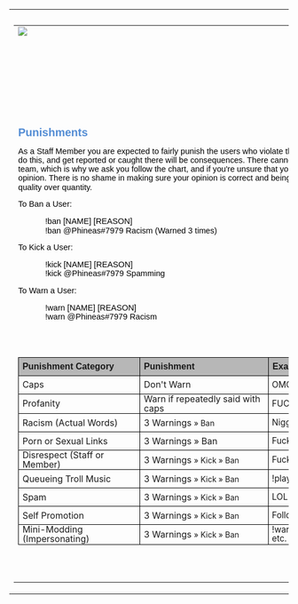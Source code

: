 <html xmlns="http://www.w3.org/1999/xhtml" itemscope="" itemtype="http://schema.org/WebPage"><head>
<meta http-equiv="content-type" content="text/html; charset=UTF-8">
<meta http-equiv="X-UA-Compatible" content="chrome=1">
<script type="text/javascript">/* Copyright 2008 Google. */ (function() { (function(){function e(a){this.t={};this.tick=function(a,c,b){this.t[a]=[void 0!=b?b:(new Date).getTime(),c];if(void 0==b)try{window.console.timeStamp("CSI/"+a)}catch(h){}};this.tick("start",null,a)}var a;if(window.performance)var d=(a=window.performance.timing)&&a.responseStart;var f=0<d?new e(d):new e;window.jstiming={Timer:e,load:f};if(a){var c=a.navigationStart;0<c&&d>=c&&(window.jstiming.srt=d-c)}if(a){var b=window.jstiming.load;0<c&&d>=c&&(b.tick("_wtsrt",void 0,c),b.tick("wtsrt_","_wtsrt",
d),b.tick("tbsd_","wtsrt_"))}try{a=null,window.chrome&&window.chrome.csi&&(a=Math.floor(window.chrome.csi().pageT),b&&0<c&&(b.tick("_tbnd",void 0,window.chrome.csi().startE),b.tick("tbnd_","_tbnd",c))),null==a&&window.gtbExternal&&(a=window.gtbExternal.pageT()),null==a&&window.external&&(a=window.external.pageT,b&&0<c&&(b.tick("_tbnd",void 0,window.external.startE),b.tick("tbnd_","_tbnd",c))),a&&(window.jstiming.pt=a)}catch(g){}})(); })()
</script>
<link rel="shortcut icon" type="image/x-icon" href="//www.google.com/images/icons/product/sites-16.ico">
<link rel="apple-touch-icon" href="https://ssl.gstatic.com/sites/p/40be54/system/app/images/apple-touch-icon.png" type="image/png">
<script type="text/javascript">/* Copyright 2008 Google. */ (function() { function d(a){return document.getElementById(a)}window.byId=d;function g(a){return a.replace(/^\s+|\s+$/g,"")}window.trim=g;var h=[],k=0;window.JOT_addListener=function(a,b,c){var f=new String(k++);a={eventName:a,handler:b,compId:c,key:f};h.push(a);return f};window.JOT_removeListenerByKey=function(a){for(var b=0;b<h.length;b++)if(h[b].key==a){h.splice(b,1);break}};window.JOT_removeAllListenersForName=function(a){for(var b=0;b<h.length;b++)h[b].eventName==a&&h.splice(b,1)};
window.JOT_postEvent=function(a,b,c){var f={eventName:a,eventSrc:b||{},payload:c||{}};if(window.JOT_fullyLoaded)for(b=h.length,c=0;c<b&&c<h.length;c++){var e=h[c];e&&e.eventName==a&&(f.listenerCompId=e.compId||"",(e="function"==typeof e.handler?e.handler:window[e.handler])&&e(f))}else window.JOT_delayedEvents.push({eventName:a,eventSrc:b,payload:c})};window.JOT_delayedEvents=[];window.JOT_fullyLoaded=!1;
window.JOT_formatRelativeToNow=function(a,b){a=((new Date).getTime()-a)/6E4;if(1440<=a||0>a)return null;var c=0;60<=a&&(a/=60,c=2);2<=a&&c++;return b?window.JOT_siteRelTimeStrs[c].replace("__duration__",Math.floor(a)):window.JOT_userRelTimeStrs[c].replace("__duration__",Math.floor(a))}; })()
</script>

<title>TemporaryTest</title>
<meta itemprop="image" content="http://vps169531.vps.ovh.ca/staff-handbook_files/image002.jpg">
<meta property="og:image" content="http://vps169531.vps.ovh.ca/staff-handbook_files/image002.jpg">
<script type="text/javascript">
                window.jstiming.load.tick('cl');
              </script>
</head>
<body xmlns="http://www.google.com/ns/jotspot" id="body" class=" en            ">
<div id="sites-page-toolbar" class="sites-header-divider">
<div xmlns="http://www.w3.org/1999/xhtml" id="sites-status" class="sites-status" style="display:none;"><div id="sites-notice" class="sites-notice" role="status" aria-live="assertive"> </div></div>
</div>
<div id="sites-chrome-everything-scrollbar">
<div id="sites-chrome-everything" class="">
<div id="sites-chrome-page-wrapper" style="direction: ltr">
<div id="sites-chrome-page-wrapper-inside">

</tr>
</td>
</tr>
</tbody></table>
</div>
<div id="sites-chrome-main-wrapper">
<div id="sites-chrome-main-wrapper-inside">
<table id="sites-chrome-main" class="sites-layout-hbox" cellspacing="0" cellpadding="{scmCellpadding}" border="0">
<tbody><tr>

<td id="sites-canvas-wrapper">
<div id="sites-canvas" role="main">
<div id="goog-ws-editor-toolbar-container"> </div>
<div xmlns="http://www.w3.org/1999/xhtml" id="title-crumbs" style="">
</div>
<h3 xmlns="http://www.w3.org/1999/xhtml" id="sites-page-title-header" style="" align="left">

</h3>
<div id="sites-canvas-main" class="sites-canvas-main">
<div id="sites-canvas-main-content">
<table xmlns="http://www.w3.org/1999/xhtml" cellspacing="0" class="sites-layout-name-one-column sites-layout-hbox"><tbody><tr><td class="sites-layout-tile sites-tile-name-content-1"><div dir="ltr"><img src="http://vps169531.vps.ovh.ca/staff-handbook_files/image002.jpg" style="text-align:center;display:block;margin-right:auto;margin-left:auto"><br>
<h1 style="line-height:21.4px;font-family:Arial,sans-serif;color:rgb(84,141,212)"><a name="TOC-Introduction"></a>

</h1>

<div style="text-align:center"><font size="3"><span style="color:rgb(0,0,0);font-family:Calibri,sans-serif"><br>
</span></font></div>
<span style="color:rgb(0,0,0);font-family:Calibri,sans-serif;font-size:14.6667px">
<div style="text-align:center"><img height="1" src="http://vps169531.vps.ovh.ca/staff-handbook_files/image003.gif" style="font-size:14.6667px;background-color:transparent;text-align:right;text-indent:0px" width="616"></div>
</span>



<table border="0" cellpadding="0" cellspacing="0" style="width:540.75pt;border-collapse:collapse" width="721">
<tbody>



















</tbody>
</table>

<p style="margin-top:0in;margin-right:0in;margin-bottom:1.2pt;margin-left:0in;text-indent:0in;line-height:107%"></p>


<div><br>
</div>
<div>
<h1 style="line-height:21.4px;font-size:15pt;font-family:Arial,sans-serif;color:rgb(84,141,212)"><a name="TOC-Punishments"></a>Punishments<br>
</h1>
<p style="line-height:16.1333px;font-size:11pt;font-family:Calibri,sans-serif;color:rgb(0,0,0)">As a Staff Member you are expected to fairly punish the users who violate the rules. If you are unable to do&nbsp;<span>this, and</span>&nbsp;get reported or caught there will be consequences. There cannot be inconsistency within the staff team, which is why we ask you follow the chart, and if you're unsure that you immediately ask for another opinion. There is no shame in making sure your opinion is correct and being accurate, because we prefer quality over quantity.</p>
<p style="line-height:16.1333px;font-size:11pt;font-family:Calibri,sans-serif;color:rgb(0,0,0)">To Ban a User:</p>
<p style="margin:0in 3.45pt 0.15pt 36.5pt;line-height:16.1333px;font-size:11pt;font-family:Calibri,sans-serif;color:rgb(0,0,0)"><span>!ban</span>&nbsp;[NAME] [REASON]</p>
<p style="margin:0in 3.45pt 0.15pt 36.5pt;line-height:16.1333px;font-size:11pt;font-family:Calibri,sans-serif;color:rgb(0,0,0)"><span>!ban</span>&nbsp;@Phineas#7979 Racism (Warned 3 times)</p>
<p style="line-height:16.1333px;font-size:11pt;font-family:Calibri,sans-serif;color:rgb(0,0,0)">To Kick a User:</p>
<p style="margin:0in 3.45pt 0.15pt 36.5pt;line-height:16.1333px;font-size:11pt;font-family:Calibri,sans-serif;color:rgb(0,0,0)"><span>!kick</span>&nbsp;[NAME] [REASON]</p>
<p style="margin:0in 3.45pt 0.15pt 36.5pt;line-height:16.1333px;font-size:11pt;font-family:Calibri,sans-serif;color:rgb(0,0,0)"><span>!kick</span>&nbsp;@Phineas#7979 Spamming</p>
<p style="line-height:16.1333px;font-size:11pt;font-family:Calibri,sans-serif;color:rgb(0,0,0)">To Warn a User:</p>
<p style="margin:0in 3.45pt 0.15pt 36.5pt;line-height:16.1333px;font-size:11pt;font-family:Calibri,sans-serif;color:rgb(0,0,0)"><span>!warn</span>&nbsp;[NAME] [REASON]</p>
<p style="margin:0in 3.45pt 0.15pt 36.5pt;line-height:16.1333px;font-size:11pt;font-family:Calibri,sans-serif;color:rgb(0,0,0)"><span>!warn</span>&nbsp;@Phineas#7979 Racism<br>
<br>
<br>
</p>
<p style="margin:0in 0in 0.0001pt 0.5in;text-indent:0in;line-height:15.6933px;font-size:11pt;font-family:Calibri,sans-serif;color:rgb(0,0,0)"><br>
</p>
</div>
<table border="0" cellpadding="0" cellspacing="0" style="width:539.25pt;border-collapse:collapse" width="719">
<tbody><tr style="height:24.75pt">
<td style="width:161.35pt;border:solid black 1.0pt;background:#b7b7b7;padding:0in 5.75pt 0in 4.1pt;height:24.75pt" width="215">
<p style="margin-top:0in;margin-right:0in;margin-bottom:0in;margin-left:.9pt;margin-bottom:.0001pt;text-indent:0in;line-height:107%"><b><span style="font-family:Arial,sans-serif">Punishment Category </span></b></p>
</td>
<td style="width:174.75pt;border:solid black 1.0pt;border-left:none;background:#b7b7b7;padding:0in 5.75pt 0in 4.1pt;height:24.75pt" width="233">
<p style="margin-top:0in;margin-right:0in;margin-bottom:0in;margin-left:.8pt;margin-bottom:.0001pt;text-indent:0in;line-height:107%"><b><span style="font-family:Arial,sans-serif">Punishment </span></b></p>
</td>
<td style="width:203.15pt;border:solid black 1.0pt;border-left:none;background:#b7b7b7;padding:0in 5.75pt 0in 4.1pt;height:24.75pt" width="271">
<p style="margin-top:0in;margin-right:0in;margin-bottom:0in;margin-left:.8pt;margin-bottom:.0001pt;text-indent:0in;line-height:107%"><b><span style="font-family:Arial,sans-serif">Examples </span></b></p>
</td>
</tr>
<tr style="height:24.85pt">
<td style="width:161.35pt;border:solid black 1.0pt;border-top:none;padding:0in 5.75pt 0in 4.1pt;height:24.85pt" width="215">
<p style="margin-top:0in;margin-right:0in;margin-bottom:0in;margin-left:.9pt;margin-bottom:.0001pt;text-indent:0in;line-height:107%">Caps
  </p>
</td>
<td style="width:174.75pt;border-top:none;border-left:none;border-bottom:solid black 1.0pt;border-right:solid black 1.0pt;padding:0in 5.75pt 0in 4.1pt;height:24.85pt" width="233">
<p style="margin-top:0in;margin-right:0in;margin-bottom:0in;margin-left:.8pt;margin-bottom:.0001pt;text-indent:0in;line-height:107%">Don't
  Warn </p>
</td>
<td style="width:203.15pt;border-top:none;border-left:none;border-bottom:solid black 1.0pt;border-right:solid black 1.0pt;padding:0in 5.75pt 0in 4.1pt;height:24.85pt" width="271">
<p style="margin:0in;margin-bottom:.0001pt;text-indent:0in;line-height:107%"><span style="font-size:11.5pt;line-height:107%">OMG THIS <span>SONG!,</span> etc. </span></p>
</td>
</tr>
<tr style="height:24.75pt">
<td style="width:161.35pt;border:solid black 1.0pt;border-top:none;padding:0in 5.75pt 0in 4.1pt;height:24.75pt" width="215">
<p style="margin-top:0in;margin-right:0in;margin-bottom:0in;margin-left:.9pt;margin-bottom:.0001pt;text-indent:0in;line-height:107%">Profanity
  </p>
</td>
<td style="width:174.75pt;border-top:none;border-left:none;border-bottom:solid black 1.0pt;border-right:solid black 1.0pt;padding:0in 5.75pt 0in 4.1pt;height:24.75pt" width="233">
<p style="margin-top:0in;margin-right:0in;margin-bottom:0in;margin-left:.8pt;margin-bottom:.0001pt;text-indent:0in;line-height:107%">Warn
  if repeatedly said with caps </p>
</td>
<td style="width:203.15pt;border-top:none;border-left:none;border-bottom:solid black 1.0pt;border-right:solid black 1.0pt;padding:0in 5.75pt 0in 4.1pt;height:24.75pt" width="271">
<p style="margin:0in;margin-bottom:.0001pt;text-indent:0in;line-height:107%"><span style="font-size:11.5pt;line-height:107%">FUCK YOU BITCH HOE ASS, etc. </span></p>
</td>
</tr>
<tr style="height:24.75pt">
<td style="width:161.35pt;border:solid black 1.0pt;border-top:none;padding:0in 5.75pt 0in 4.1pt;height:24.75pt" width="215">
<p style="margin-top:0in;margin-right:0in;margin-bottom:0in;margin-left:.9pt;margin-bottom:.0001pt;text-indent:0in;line-height:107%">Racism
  (Actual Words) </p>
</td>
<td style="width:174.75pt;border-top:none;border-left:none;border-bottom:solid black 1.0pt;border-right:solid black 1.0pt;padding:0in 5.75pt 0in 4.1pt;height:24.75pt" width="233">
<p style="margin-top:0in;margin-right:0in;margin-bottom:0in;margin-left:.8pt;margin-bottom:.0001pt;text-indent:0in;line-height:107%">3
  Warnings &#8203;<span style="font-size:10.5pt;line-height:107%">» Ban</span> </p>
</td>
<td style="width:203.15pt;border-top:none;border-left:none;border-bottom:solid black 1.0pt;border-right:solid black 1.0pt;padding:0in 5.75pt 0in 4.1pt;height:24.75pt" width="271">
<p style="margin:0in;margin-bottom:.0001pt;text-indent:0in;line-height:107%"><span style="font-size:11.5pt;line-height:107%">Nigger, coon, etc. </span></p>
</td>
</tr>
<tr style="height:24.75pt">
<td style="width:161.35pt;border:solid black 1.0pt;border-top:none;padding:0in 5.75pt 0in 4.1pt;height:24.75pt" width="215">
<p style="margin-top:0in;margin-right:0in;margin-bottom:0in;margin-left:.9pt;margin-bottom:.0001pt;text-indent:0in;line-height:107%">Porn
  or Sexual Links </p>
</td>
<td style="width:174.75pt;border-top:none;border-left:none;border-bottom:solid black 1.0pt;border-right:solid black 1.0pt;padding:0in 5.75pt 0in 4.1pt;height:24.75pt" width="233">
<p style="margin-top:0in;margin-right:0in;margin-bottom:0in;margin-left:.8pt;margin-bottom:.0001pt;text-indent:0in;line-height:107%">3 Warnings » Ban</p>
</td>
<td style="width:203.15pt;border-top:none;border-left:none;border-bottom:solid black 1.0pt;border-right:solid black 1.0pt;padding:0in 5.75pt 0in 4.1pt;height:24.75pt" width="271">
<p style="margin:0in;margin-bottom:.0001pt;text-indent:0in;line-height:107%"><span style="font-size:11.5pt;line-height:107%">Fuck my ass, etc. </span></p>
</td>
</tr>
<tr style="height:24.75pt">
<td style="width:161.35pt;border:solid black 1.0pt;border-top:none;padding:0in 5.75pt 0in 4.1pt;height:24.75pt" width="215">
<p style="margin-top:0in;margin-right:0in;margin-bottom:0in;margin-left:.9pt;margin-bottom:.0001pt;text-indent:0in;line-height:107%">Disrespect
  (Staff or Member) </p>
</td>
<td style="width:174.75pt;border-top:none;border-left:none;border-bottom:solid black 1.0pt;border-right:solid black 1.0pt;padding:0in 5.75pt 0in 4.1pt;height:24.75pt" width="233">
<p style="margin-top:0in;margin-right:0in;margin-bottom:0in;margin-left:.8pt;margin-bottom:.0001pt;text-indent:0in;line-height:107%">3
  Warnings &#8203;<span style="font-size:10.5pt;line-height:107%">» Kick » Ban</span> </p>
</td>
<td style="width:203.15pt;border-top:none;border-left:none;border-bottom:solid black 1.0pt;border-right:solid black 1.0pt;padding:0in 5.75pt 0in 4.1pt;height:24.75pt" width="271">
<p style="margin:0in;margin-bottom:.0001pt;text-indent:0in;line-height:107%"><span style="font-size:11.5pt;line-height:107%">Fuck off, you're <span>actually shit</span> <span>kys</span> </span></p>
</td>
</tr>
<tr style="height:24.75pt">
<td style="width:161.35pt;border:solid black 1.0pt;border-top:none;padding:0in 5.75pt 0in 4.1pt;height:24.75pt" width="215">
<p style="margin-top:0in;margin-right:0in;margin-bottom:0in;margin-left:.9pt;margin-bottom:.0001pt;text-indent:0in;line-height:107%">Queueing
  Troll Music </p>
</td>
<td style="width:174.75pt;border-top:none;border-left:none;border-bottom:solid black 1.0pt;border-right:solid black 1.0pt;padding:0in 5.75pt 0in 4.1pt;height:24.75pt" width="233">
<p style="margin-top:0in;margin-right:0in;margin-bottom:0in;margin-left:.8pt;margin-bottom:.0001pt;text-indent:0in;line-height:107%">3
  Warnings &#8203;<span style="font-size:10.5pt;line-height:107%">» Kick » Ban</span> </p>
</td>
<td style="width:203.15pt;border-top:none;border-left:none;border-bottom:solid black 1.0pt;border-right:solid black 1.0pt;padding:0in 5.75pt 0in 4.1pt;height:24.75pt" width="271">
<p style="margin:0in;margin-bottom:.0001pt;text-indent:0in;line-height:107%"><span style="font-size:11.5pt;line-height:107%"><span>!play</span>
<span>earrape</span> </span></p>
</td>
</tr>
<tr style="height:24.75pt">
<td style="width:161.35pt;border:solid black 1.0pt;border-top:none;padding:0in 5.75pt 0in 4.1pt;height:24.75pt" width="215">
<p style="margin-top:0in;margin-right:0in;margin-bottom:0in;margin-left:.9pt;margin-bottom:.0001pt;text-indent:0in;line-height:107%">Spam
  </p>
</td>
<td style="width:174.75pt;border-top:none;border-left:none;border-bottom:solid black 1.0pt;border-right:solid black 1.0pt;padding:0in 5.75pt 0in 4.1pt;height:24.75pt" width="233">
<p style="margin-top:0in;margin-right:0in;margin-bottom:0in;margin-left:.8pt;margin-bottom:.0001pt;text-indent:0in;line-height:107%">3
  Warnings &#8203;<span style="font-size:10.5pt;line-height:107%">» Kick » Ban</span> </p>
</td>
<td style="width:203.15pt;border-top:none;border-left:none;border-bottom:solid black 1.0pt;border-right:solid black 1.0pt;padding:0in 5.75pt 0in 4.1pt;height:24.75pt" width="271">
<p style="margin:0in;margin-bottom:.0001pt;text-indent:0in;line-height:107%"><span style="font-size:11.5pt;line-height:107%">LOL <span>LOL</span> <span>LOL</span>
<span>LOL</span> <span>LOL</span> <span>LOL</span>, etc. </span></p>
</td>
</tr>
<tr style="height:24.75pt">
<td style="width:161.35pt;border:solid black 1.0pt;border-top:none;padding:0in 5.75pt 0in 4.1pt;height:24.75pt" width="215">
<p style="margin-top:0in;margin-right:0in;margin-bottom:0in;margin-left:.9pt;margin-bottom:.0001pt;text-indent:0in;line-height:107%"><span>Self Promotion</span> </p>
</td>
<td style="width:174.75pt;border-top:none;border-left:none;border-bottom:solid black 1.0pt;border-right:solid black 1.0pt;padding:0in 5.75pt 0in 4.1pt;height:24.75pt" width="233">
<p style="margin-top:0in;margin-right:0in;margin-bottom:0in;margin-left:.8pt;margin-bottom:.0001pt;text-indent:0in;line-height:107%">3
  Warnings &#8203;<span style="font-size:10.5pt;line-height:107%">» Kick » Ban</span> </p>
</td>
<td style="width:203.15pt;border-top:none;border-left:none;border-bottom:solid black 1.0pt;border-right:solid black 1.0pt;padding:0in 5.75pt 0in 4.1pt;height:24.75pt" width="271">
<p style="margin:0in;margin-bottom:.0001pt;text-indent:0in;line-height:107%"><span style="font-size:11.5pt;line-height:107%">Follow me on Twitter @<span>itsPhin</span>,
  etc. </span></p>
</td>
</tr>
<tr style="height:24.75pt">
<td style="width:161.35pt;border:solid black 1.0pt;border-top:none;padding:0in 5.75pt 0in 4.1pt;height:24.75pt" width="215">
<p style="margin-top:0in;margin-right:0in;margin-bottom:0in;margin-left:.9pt;margin-bottom:.0001pt;text-indent:0in;line-height:107%">Mini-<span>Modding</span> (Impersonating) </p>
</td>
<td style="width:174.75pt;border-top:none;border-left:none;border-bottom:solid black 1.0pt;border-right:solid black 1.0pt;padding:0in 5.75pt 0in 4.1pt;height:24.75pt" width="233">
<p style="margin-top:0in;margin-right:0in;margin-bottom:0in;margin-left:.8pt;margin-bottom:.0001pt;text-indent:0in;line-height:107%">3
  Warnings &#8203;<span style="font-size:10.5pt;line-height:107%">» Kick » Ban</span> </p>
</td>
<td style="width:203.15pt;border-top:none;border-left:none;border-bottom:solid black 1.0pt;border-right:solid black 1.0pt;padding:0in 5.75pt 0in 4.1pt;height:24.75pt" width="271">
<p style="margin:0in;margin-bottom:.0001pt;text-indent:0in;line-height:107%"><span><span style="font-size:11.5pt;line-height:107%">!warn</span></span><span style="font-size:11.5pt;line-height:107%"> Person#0000 Don't spam, etc. </span></p>
</td>
</tr>
</tbody></table><h1 style="line-height:21.4px;font-size:15pt;font-family:Arial,sans-serif;color:rgb(84,141,212)"><a name="TOC-1"></a><br></h1><div><img height="1" src="http://vps169531.vps.ovh.ca/staff-handbook_files/image003.gif" style="color:rgb(0,0,0);font-family:Calibri,sans-serif;font-size:14.6667px;display:block;margin-right:auto;margin-left:auto;text-align:center" width="616"></div></div></td></tr></tbody></table>
</div> 
</div> 
<div id="sites-canvas-bottom-panel">
<div xmlns="http://www.w3.org/1999/xhtml" id="COMP_page-subpages"> </div>
<div id="sites-attachments-container">
</div>
</div>
</div> 
</td> 
</tr>
</tbody></table> 
</div> 
</div> 
<div id="sites-chrome-footer-wrapper">
<div id="sites-chrome-footer-wrapper-inside">
<div id="sites-chrome-footer">
</div>
</div>
</div>
</div> 
</div> 
<div id="sites-chrome-adminfooter-container">
<div xmlns="http://www.w3.org/1999/xhtml" class="sites-adminfooter" role="navigation"></div>
</div>
</div> 
</div> 
<div id="sites-chrome-onebar-footer">
</div>
<script xmlns="http://www.w3.org/1999/xhtml" type="text/javascript">
    window.jstiming.load.tick('sjl');
  </script>
<script xmlns="http://www.w3.org/1999/xhtml" src="https://ssl.gstatic.com/sites/p/40be54/system/js/jot_min_view__en.js"></script>
<script xmlns="http://www.w3.org/1999/xhtml" type="text/javascript">
    window.jstiming.load.tick('jl');
  </script>
<script xmlns="http://www.w3.org/1999/xhtml">
      
          sites.core.Analytics.createTracker();
          sites.core.Analytics.trackPageview();
        
    </script>
<script xmlns="http://www.w3.org/1999/xhtml" type="text/javascript">
                    sites.Searchbox.initialize(
                        'sites-searchbox-search-button',
                        {"object":[]}['object'],
                        'search-site',
                        {"label":"Configure search options...","url":"/site/temporarytestkjoioioijoijo/system/app/pages/admin/settings"});
                  </script>
<script xmlns="http://www.w3.org/1999/xhtml" type="text/javascript">
      gsites.HoverPopupMenu.createSiteDropdownMenus('sites-header-nav-dropdown', false);
    </script>
<script xmlns="http://www.w3.org/1999/xhtml" type="text/javascript" defer="true">
            JOT_setupNav("2bd", "Navigation", true);
            JOT_addListener('titleChange', 'JOT_NAVIGATION_titleChange', 'COMP_2bd');
          </script>
<script xmlns="http://www.w3.org/1999/xhtml" type="text/javascript">
  setTimeout(function() {
    var fingerprint = gsites.date.TimeZone.getFingerprint([1109635200000, 1128902400000, 1130657000000, 1143333000000, 1143806400000, 1145000000000, 1146380000000, 1152489600000, 1159800000000, 1159500000000, 1162095000000, 1162075000000, 1162105500000]);
    gsites.Xhr.send('https://sites.google.com/site/temporarytestkjoioioijoijo/_/tz', null, null, 'GET', null, null, { afjstz: fingerprint });
  }, 500);
</script>
<script xmlns="http://www.w3.org/1999/xhtml">
                    window.onload = function() {
                      if (false) {
                        JOT_setMobilePreview();
                      }
                      var loadTimer = window.jstiming.load;
                      loadTimer.tick("ol");
                      loadTimer["name"] = "load," + webspace.page.type + ",user_page";
                      window.jstiming.report(loadTimer, {}, 'https://gg.google.com/csi');
                    }
                  </script>
<script xmlns="http://www.w3.org/1999/xhtml" type="text/javascript">
        JOT_insertAnalyticsCode(false,
            false);
      </script>
<script xmlns="http://www.w3.org/1999/xhtml" type="text/javascript">
    var maestroRunner = new gsites.pages.view.SitesMaestroRunner(
        webspace, "en");
    maestroRunner.initListeners();
    maestroRunner.installEditRender();
  </script>
<script xmlns="http://www.w3.org/1999/xhtml" type="text/javascript" defer="true">
  //<![CDATA[
    // Decorate any fastUI buttons on the page with a class of 'goog-button'.
    if (webspace.user.hasWriteAccess) {
      JOT_decorateButtons();
    }

    // Fires delayed events.
    (function() {
      JOT_fullyLoaded = true;
      var delayedEvents = JOT_delayedEvents;
      for (var x = 0; x < delayedEvents.length; x++) {
        var event = delayedEvents[x];
        JOT_postEvent(event.eventName, event.eventSrc, event.payload);
      }
      JOT_delayedEvents = null;
      JOT_postEvent('pageLoaded');
    })();
  //]]>
</script>
<script xmlns="http://www.w3.org/1999/xhtml" type="text/javascript">
    JOT_postEvent('decorateGvizCharts');
  </script>
<script type="text/javascript">
          JOT_setupPostRenderingManager();
        </script>
<script type="text/javascript">
          JOT_postEvent('renderPlus', null, 'sites-chrome-main');
        </script>
<div id="server-timer-div" style="display:none"> </div>
<script type="text/javascript">
          window.jstiming.load.tick('render');
          JOT_postEvent('usercontentrendered', this);
        </script>


</body></html>